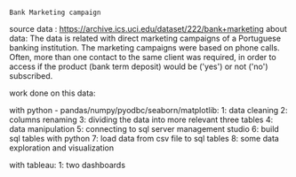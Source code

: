                                                                              Bank Marketing campaign 

 source data : https://archive.ics.uci.edu/dataset/222/bank+marketing
 about data: The data is related with direct marketing campaigns of a Portuguese banking institution. The marketing campaigns were based on phone calls.
 Often, more than one contact to the same client was required, in order to access if the product (bank term deposit) would be ('yes') or not ('no') subscribed. 

 work done on this data:
 
 with python - pandas/numpy/pyodbc/seaborn/matplotlib:
 1:  data cleaning
 2: columns renaming 
 3: dividing the data into more relevant three tables
 4: data manipulation 
 5: connecting to sql server management studio
 6: build sql tables with python
 7: load data from csv file to sql tables 
 8: some data exploration and visualization  

 with tableau:
 1: two dashboards 



  


 
